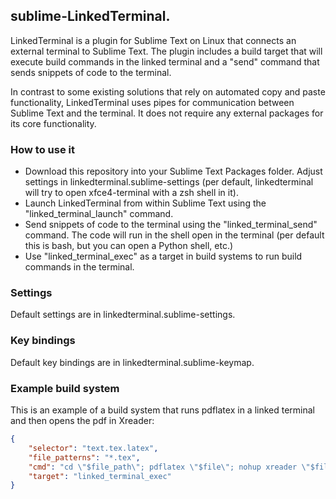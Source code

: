 ## sublime-LinkedTerminal.

LinkedTerminal is a plugin for Sublime Text on Linux that connects an external terminal to Sublime Text. The plugin includes a build target that will execute build commands in the linked terminal and a "send" command that sends snippets of code to the terminal.

In contrast to some existing solutions that rely on automated copy and paste functionality, LinkedTerminal uses pipes for communication between Sublime Text and the terminal. It does not require any external packages for its core functionality.

### How to use it
* Download this repository into your Sublime Text Packages folder. Adjust settings in linkedterminal.sublime-settings (per default, linkedterminal will try to open xfce4-terminal with a zsh shell in it).
* Launch LinkedTerminal from within Sublime Text using the "linked_terminal_launch" command.
* Send snippets of code to the terminal using the "linked_terminal_send" command. The code will run in the shell open in the terminal (per default this is bash, but you can open a Python shell, etc.)
* Use "linked_terminal_exec" as a target in build systems to run build commands in the terminal.

### Settings
Default settings are in linkedterminal.sublime-settings.

### Key bindings
Default key bindings are in linkedterminal.sublime-keymap.

### Example build system

This is an example of a build system that runs pdflatex in a linked terminal and then opens the pdf in Xreader:

```JSON
{
	"selector": "text.tex.latex",
	"file_patterns": "*.tex",
	"cmd": "cd \"$file_path\"; pdflatex \"$file\"; nohup xreader \"$file_path/$file_base_name.pdf\">/dev/null 2>&1 &",
	"target": "linked_terminal_exec"
}

